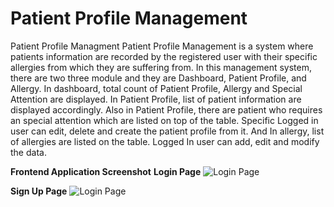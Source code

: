 # Patient Profile Management
Patient Profile Managment
Patient Profile Management is a system where patients information are recorded by the registered user with their specific allergies from which they are suffering from. In this management system, there are two three module and they are Dashboard, Patient Profile, and Allergy. In dashboard, total count of Patient Profile, Allergy and Special Attention are displayed. In Patient Profile, list of patient information are displayed accordingly. Also in Patient Profile, there are patient who requires an special attention which are listed on top of the table. Specific Logged in user can edit, delete and create the patient profile from it. And In allergy, list of allergies are listed on the table. Logged In user can add, edit and modify the data.

**Frontend Application Screenshot**
**Login Page**
![Login Page](https://github.com/ajaydangol014/patient-profile-management/assets/26766776/6922b9eb-f3d3-4d08-96a6-11a46e098089)

**Sign Up Page**
![Login Page](https://github.com/ajaydangol014/patient-profile-management/assets/26766776/08a62281-00af-4a9b-add2-91154115040e)
